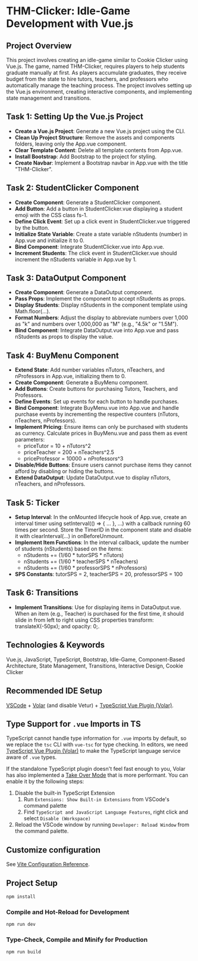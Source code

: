 # THM-Clicker: Idle-Game Development with Vue.js

## Project Overview

This project involves creating an idle-game similar to Cookie Clicker using Vue.js. The game, named THM-Clicker, requires players to help students graduate manually at first. As players accumulate graduates, they receive budget from the state to hire tutors, teachers, and professors who automatically manage the teaching process. The project involves setting up the Vue.js environment, creating interactive components, and implementing state management and transitions.

## Task 1: Setting Up the Vue.js Project

- **Create a Vue.js Project**: Generate a new Vue.js project using the CLI.
- **Clean Up Project Structure**: Remove the assets and components folders, leaving only the App.vue component.
- **Clear Template Content**: Delete all template contents from App.vue.
- **Install Bootstrap**: Add Bootstrap to the project for styling.
- **Create Navbar**: Implement a Bootstrap navbar in App.vue with the title "THM-Clicker".

## Task 2: StudentClicker Component

- **Create Component**: Generate a StudentClicker component.
- **Add Button**: Add a button in StudentClicker.vue displaying a student emoji with the CSS class fs-1.
- **Define Click Event**: Set up a click event in StudentClicker.vue triggered by the button.
- **Initialize State Variable**: Create a state variable nStudents (number) in App.vue and initialize it to 0.
- **Bind Component**: Integrate StudentClicker.vue into App.vue.
- **Increment Students**: The click event in StudentClicker.vue should increment the nStudents variable in App.vue by 1.

## Task 3: DataOutput Component

- **Create Component**: Generate a DataOutput component.
- **Pass Props**: Implement the component to accept nStudents as props.
- **Display Students**: Display nStudents in the component template using Math.floor(...).
- **Format Numbers**: Adjust the display to abbreviate numbers over 1,000 as "k" and numbers over 1,000,000 as "M" (e.g., "4.5k" or "1.5M").
- **Bind Component**: Integrate DataOutput.vue into App.vue and pass nStudents as props to display the value.

## Task 4: BuyMenu Component

- **Extend State**: Add number variables nTutors, nTeachers, and nProfessors in App.vue, initializing them to 0.
- **Create Component**: Generate a BuyMenu component.
- **Add Buttons**: Create buttons for purchasing Tutors, Teachers, and Professors.
- **Define Events**: Set up events for each button to handle purchases.
- **Bind Component**: Integrate BuyMenu.vue into App.vue and handle purchase events by incrementing the respective counters (nTutors, nTeachers, nProfessors).
- **Implement Pricing**: Ensure items can only be purchased with students as currency. Calculate prices in BuyMenu.vue and pass them as event parameters:
  - priceTutor = 10 + nTutors^2
  - priceTeacher = 200 + nTeachers^2.5
  - priceProfessor = 10000 + nProfessors^3
- **Disable/Hide Buttons**: Ensure users cannot purchase items they cannot afford by disabling or hiding the buttons.
- **Extend DataOutput**: Update DataOutput.vue to display nTutors, nTeachers, and nProfessors.

## Task 5: Ticker

- **Setup Interval**: In the onMounted lifecycle hook of App.vue, create an interval timer using setInterval(() => { ... }, ...) with a callback running 60 times per second. Store the TimerID in the component state and disable it with clearInterval(...) in onBeforeUnmount.
- **Implement Item Functions**: In the interval callback, update the number of students (nStudents) based on the items:
  - nStudents += (1/60 * tutorSPS * nTutors)
  - nStudents += (1/60 * teacherSPS * nTeachers)
  - nStudents += (1/60 * professorSPS * nProfessors)
- **SPS Constants**: tutorSPS = 2, teacherSPS = 20, professorSPS = 100

## Task 6: Transitions

- **Implement Transitions**: Use <Transition> for displaying items in DataOutput.vue. When an item (e.g., Teacher) is purchased for the first time, it should slide in from left to right using CSS properties transform: translateX(-50px); and opacity: 0;.

## Technologies & Keywords

Vue.js, JavaScript, TypeScript, Bootstrap, Idle-Game, Component-Based Architecture, State Management, Transitions, Interactive Design, Cookie Clicker

## Recommended IDE Setup

[VSCode](https://code.visualstudio.com/) + [Volar](https://marketplace.visualstudio.com/items?itemName=Vue.volar) (and disable Vetur) + [TypeScript Vue Plugin (Volar)](https://marketplace.visualstudio.com/items?itemName=Vue.vscode-typescript-vue-plugin).

## Type Support for `.vue` Imports in TS

TypeScript cannot handle type information for `.vue` imports by default, so we replace the `tsc` CLI with `vue-tsc` for type checking. In editors, we need [TypeScript Vue Plugin (Volar)](https://marketplace.visualstudio.com/items?itemName=Vue.vscode-typescript-vue-plugin) to make the TypeScript language service aware of `.vue` types.

If the standalone TypeScript plugin doesn't feel fast enough to you, Volar has also implemented a [Take Over Mode](https://github.com/johnsoncodehk/volar/discussions/471#discussioncomment-1361669) that is more performant. You can enable it by the following steps:

1. Disable the built-in TypeScript Extension
    1) Run `Extensions: Show Built-in Extensions` from VSCode's command palette
    2) Find `TypeScript and JavaScript Language Features`, right click and select `Disable (Workspace)`
2. Reload the VSCode window by running `Developer: Reload Window` from the command palette.

## Customize configuration

See [Vite Configuration Reference](https://vitejs.dev/config/).

## Project Setup

```sh
npm install
```

### Compile and Hot-Reload for Development

```sh
npm run dev
```

### Type-Check, Compile and Minify for Production

```sh
npm run build
```
